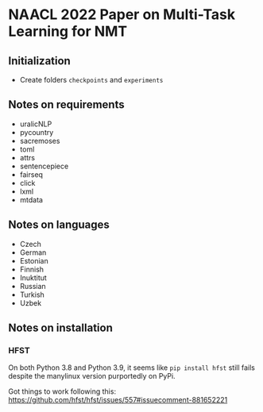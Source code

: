 # NAACL 2022 Paper on Multi-Task Learning for NMT

## Initialization
- Create folders `checkpoints` and `experiments`

## Notes on requirements
- uralicNLP
- pycountry
- sacremoses
- toml
- attrs
- sentencepiece
- fairseq
- click
- lxml
- mtdata

## Notes on languages
- Czech
- German
- Estonian
- Finnish
- Inuktitut
- Russian
- Turkish
- Uzbek

## Notes on installation

### HFST
On both Python 3.8 and Python 3.9, it seems like `pip install hfst` still fails despite the manylinux version purportedly on PyPi.

Got things to work following this: https://github.com/hfst/hfst/issues/557#issuecomment-881652221
